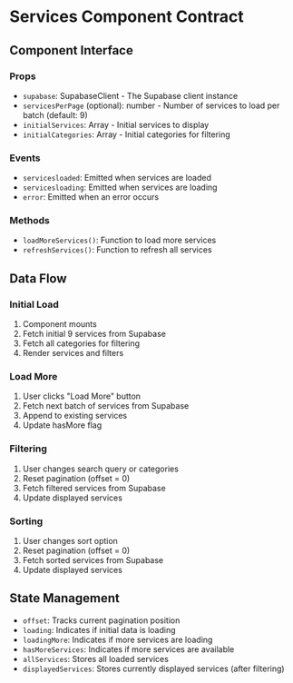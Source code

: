 # Services Component Contract

## Component Interface

### Props
- `supabase`: SupabaseClient - The Supabase client instance
- `servicesPerPage` (optional): number - Number of services to load per batch (default: 9)
- `initialServices`: Array - Initial services to display
- `initialCategories`: Array - Initial categories for filtering

### Events
- `servicesloaded`: Emitted when services are loaded
- `servicesloading`: Emitted when services are loading
- `error`: Emitted when an error occurs

### Methods
- `loadMoreServices()`: Function to load more services
- `refreshServices()`: Function to refresh all services

## Data Flow

### Initial Load
1. Component mounts
2. Fetch initial 9 services from Supabase
3. Fetch all categories for filtering
4. Render services and filters

### Load More
1. User clicks "Load More" button
2. Fetch next batch of services from Supabase
3. Append to existing services
4. Update hasMore flag

### Filtering
1. User changes search query or categories
2. Reset pagination (offset = 0)
3. Fetch filtered services from Supabase
4. Update displayed services

### Sorting
1. User changes sort option
2. Reset pagination (offset = 0)
3. Fetch sorted services from Supabase
4. Update displayed services

## State Management
- `offset`: Tracks current pagination position
- `loading`: Indicates if initial data is loading
- `loadingMore`: Indicates if more services are loading
- `hasMoreServices`: Indicates if more services are available
- `allServices`: Stores all loaded services
- `displayedServices`: Stores currently displayed services (after filtering)